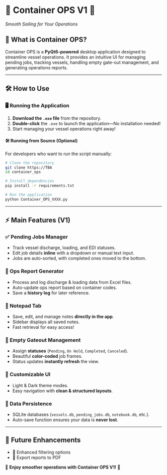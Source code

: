 # 🚢 Container OPS V1 🚢  
*Smooth Sailing for Your Operations*  

## 🌟 What is Container OPS?  
Container OPS is a **PyQt6-powered** desktop application designed to streamline vessel operations. It provides an intuitive UI for managing pending jobs, tracking vessels, handling empty gate-out management, and generating operations reports.  

---

## 🛠 How to Use  

### 🖥️ Running the Application  
1. **Download the `.exe` file** from the repository.  
2. **Double-click** the `.exe` to launch the application—No installation needed!  
3. Start managing your vessel operations right away!  

#### 🛠 Running from Source (Optional)  
For developers who want to run the script manually:  

```bash
# Clone the repository
git clone https://TBA
cd container_ops

# Install dependencies
pip install -r requirements.txt

# Run the application
python Container_OPS_VXXX.py
```

---

## ⚡ Main Features (V1)  

### ✅ Pending Jobs Manager  
- Track vessel discharge, loading, and EDI statuses.  
- Edit job details **inline** with a dropdown or manual text input.  
- Jobs are auto-sorted, with completed ones moved to the bottom.  

### 🚢 Ops Report Generator  
- Process and log discharge & loading data from Excel files.  
- Auto-update ops report based on container codes.  
- Save a **history log** for later reference.  

### 📝 Notepad Tab  
- Save, edit, and manage notes **directly in the app**.  
- Sidebar displays all saved notes.  
- Fast retrieval for easy access!  

### 🔄 Empty Gateout Management  
- Assign **statuses** (`Pending`, `On Hold`, `Completed`, `Canceled`).  
- Beautiful **color-coded** job frames.  
- Status updates **instantly refresh** the view.  

### 🎨 Customizable UI  
- Light & Dark theme modes.  
- Easy navigation with **clean & structured layouts**.  

### 📂 Data Persistence  
- SQLite databases (`vessels.db`, `pending_jobs.db`, `notebook.db`, etc.).  
- Auto-save function ensures your data is **never lost**.  

---

## 📌 Future Enhancements  
- 🔹 Enhanced filtering options  
- 🔹 Export reports to PDF  

💙 **Enjoy smoother operations with Container OPS V1!** 🚢  
